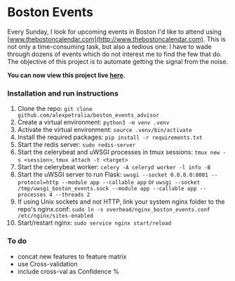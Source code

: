 # Boston Events

Every Sunday, I look for upcoming events in Boston I'd like to attend using [www.thebostoncalendar.com](http://www.thebostoncalendar.com). This is not only a time-consuming task, but also a tedious one: I have to wade through dozens of events which do not interest me to find the few that do. The objective of this project is to automate getting the signal from the noise.

**You can now view this project live <a href="http://52.2.13.97:8001/" target="_blank">here</a>.**

### Installation and run instructions

1. Clone the repo: `git clone github.com/alexpetralia/boston_events_advisor`
2. Create a virtual environment: `python3 -m venv .venv`
3. Activate the virtual environment: `source .venv/bin/activate`
4. Install the required packages: `pip install -r requirements.txt`
5. Start the redis server: `sudo redis-server`
6. Start the celerybeat and uWSGI processes in tmux sessions: `tmux new -s <session>`, `tmux attach -t <target>`
7. Start the celerybeat worker: `celery -A celeryd worker -l info -B`
8. Start the uWSGI server to run Flask: `uwsgi --socket 0.0.0.0:8001 --protocol=http --module app --callable app` or `uwsgi --socket /tmp/uwsgi_boston_events.sock --module app --callable app --processes 4 --threads 2`
9. If using Unix sockets and not HTTP, link your system nginx folder to the repo's nginx.conf: `sudo ln -s overhead/nginx_boston_events.conf /etc/nginx/sites-enabled` 
10. Start/restart nginx: `sudo service nginx start/reload`

### To do

* concat new features to feature matrix
* use Cross-validation
* include cross-val as Confidence %